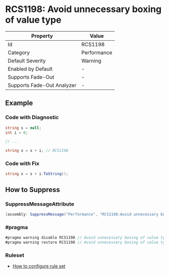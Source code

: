 # RCS1198: Avoid unnecessary boxing of value type

| Property                    | Value       |
| --------------------------- | ----------- |
| Id                          | RCS1198     |
| Category                    | Performance |
| Default Severity            | Warning     |
| Enabled by Default          | -           |
| Supports Fade\-Out          | -           |
| Supports Fade\-Out Analyzer | -           |

## Example

### Code with Diagnostic

```csharp
string s = null;
int i = 0;

// ...

string x = s + i; // RCS1198
```

### Code with Fix

```csharp
string x = s + i.ToString();
```

## How to Suppress

### SuppressMessageAttribute

```csharp
[assembly: SuppressMessage("Performance", "RCS1198:Avoid unnecessary boxing of value type.", Justification = "<Pending>")]
```

### \#pragma

```csharp
#pragma warning disable RCS1198 // Avoid unnecessary boxing of value type.
#pragma warning restore RCS1198 // Avoid unnecessary boxing of value type.
```

### Ruleset

* [How to configure rule set](../HowToConfigureAnalyzers.md)
